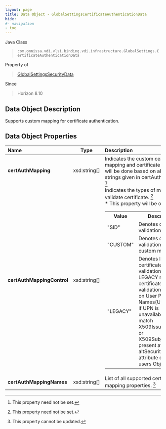 ```yaml
---
layout: page
title: Data Object - GlobalSettingsCertificateAuthenticationData
hide:
#- navigation
- toc
---
```






Java Class
> `com.omnissa.vdi.vlsi.binding.vdi.infrastructure.GlobalSettings.CertificateAuthenticationData`

Property of
> [GlobalSettingsSecurityData](vdi.infrastructure.GlobalSettings.SecurityData.md#field_detail)

Since
> Horizon 8.10


## Data Object Description

Supports custom mapping for certificate authentication.

## Data Object Properties

 Name | Type | Description
:---|:---:|:---
**certAuthMapping**|  xsd:string[]|  Indicates the custom certificate mapping and certificate validation will be done based on all the strings given in certAuthMapping. [^1]
**certAuthMappingControl**|  xsd:string[]|  Indicates the types of mapping to validate certificate. [^1]<br>* This property will be one of:<br><table><tr><th>Value</th><th>Description</th></tr><tr><td>"SID"</td><td>Denotes certificate validation on SID.</td></tr><tr><td>"CUSTOM"</td><td>Denotes certificate validation on custom mapping.</td></tr><tr><td>"LEGACY"</td><td>Denotes legacy certificate validation. In LEGACY mode, the certificate validation is based on User Principal Names(UPN) first, if UPN is unavailable we match X509IssuerSubject or X509SubjectOnly present at altSecurityIdentities attribute of the users Object.</td></tr></table>
**certAuthMappingNames**|  xsd:string[]|  List of all supported certificate mapping properties. [^2]
 


 


[^1]: This property need not be set.
[^2]: This property cannot be updated.